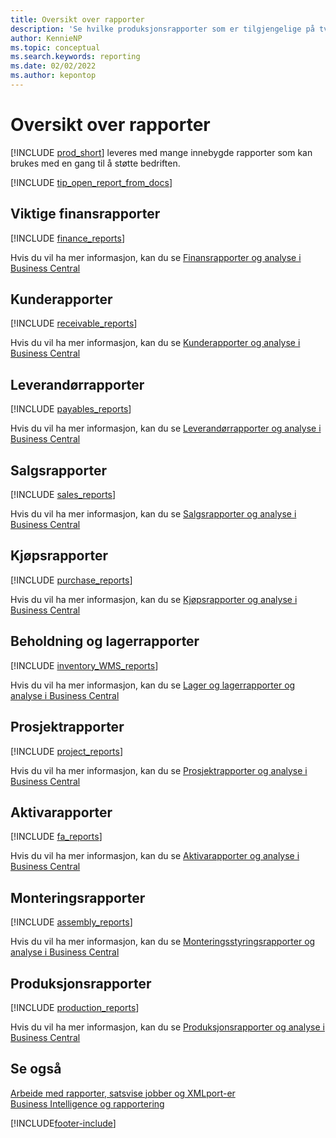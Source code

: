 ```yaml
---
title: Oversikt over rapporter
description: 'Se hvilke produksjonsrapporter som er tilgjengelige på tvers av alle funksjonsområder i standardversjonen av Business Central, slik at du kan holde oversikt over virksomheten.'
author: KennieNP
ms.topic: conceptual
ms.search.keywords: reporting
ms.date: 02/02/2022
ms.author: kepontop
---
```

# <a name="report-overview"></a>Oversikt over rapporter

[!INCLUDE [prod_short](includes/prod_short.md)] leveres med mange innebygde rapporter som kan brukes med en gang til å støtte bedriften.  

[!INCLUDE [tip_open_report_from_docs](includes/tip-open-report-from-docs.md)]

## <a name="key-financial-reports"></a>Viktige finansrapporter

[!INCLUDE [finance_reports](includes/finance-reports-include.md)]

Hvis du vil ha mer informasjon, kan du se [Finansrapporter og analyse i Business Central](finance-reports.md)

## <a name="accounts-receivable-reports"></a>Kunderapporter

[!INCLUDE [receivable_reports](includes/receivable-reports-include.md)]

Hvis du vil ha mer informasjon, kan du se [Kunderapporter og analyse i Business Central](receivables-reports.md)

## <a name="accounts-payable-reports"></a>Leverandørrapporter

[!INCLUDE [payables_reports](includes/payables-reports-include.md)]

Hvis du vil ha mer informasjon, kan du se [Leverandørrapporter og analyse i Business Central](payables-reports.md)

## <a name="sales-reports"></a>Salgsrapporter

[!INCLUDE [sales_reports](includes/sales-reports-include.md)]

Hvis du vil ha mer informasjon, kan du se [Salgsrapporter og analyse i Business Central](sales-reports.md)

## <a name="purchase-reports"></a>Kjøpsrapporter

[!INCLUDE [purchase_reports](includes/purchase-reports-include.md)]

Hvis du vil ha mer informasjon, kan du se [Kjøpsrapporter og analyse i Business Central](purchase-reports.md)

## <a name="inventory-and-warehouse-reports"></a>Beholdning og lagerrapporter

[!INCLUDE [inventory_WMS_reports](includes/inventory-WMS-reports-include.md)]

Hvis du vil ha mer informasjon, kan du se [Lager og lagerrapporter og analyse i Business Central](inventory-wms-reports.md)

## <a name="project-reports"></a>Prosjektrapporter

[!INCLUDE [project_reports](includes/project-reports-include.md)]

Hvis du vil ha mer informasjon, kan du se [Prosjektrapporter og analyse i Business Central](project-reports.md)

## <a name="fixed-assets-reports"></a>Aktivarapporter

[!INCLUDE [fa_reports](includes/fa-reports-include.md)]

Hvis du vil ha mer informasjon, kan du se [Aktivarapporter og analyse i Business Central](fa-reports.md)

## <a name="assembly-reports"></a>Monteringsrapporter

[!INCLUDE [assembly_reports](includes/assembly-reports-include.md)]

Hvis du vil ha mer informasjon, kan du se [Monteringsstyringsrapporter og analyse i Business Central](assembly-reports.md)

## <a name="production-reports"></a>Produksjonsrapporter

[!INCLUDE [production_reports](includes/production-reports-include.md)]

Hvis du vil ha mer informasjon, kan du se [Produksjonsrapporter og analyse i Business Central](production-reports.md)

## <a name="see-also"></a>Se også

[Arbeide med rapporter, satsvise jobber og XMLport-er](ui-work-report.md)  
[Business Intelligence og rapportering](reports-bi-reporting.md)  

[!INCLUDE[footer-include](includes/footer-banner.md)]
